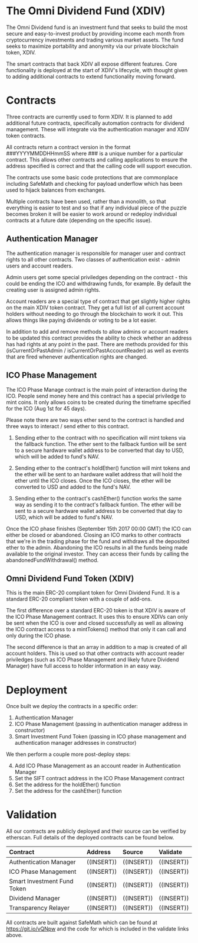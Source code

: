 # The Omni Dividend Fund (XDIV)
The Omni Dividend fund is an investment fund that seeks to build the most secure and easy-to-invest product by providing income each month from cryptocurrency investments and trading various market assets. The fund seeks to maximize portability and anonymity via our private blockchain token, XDIV.

The smart contracts that back XDIV all expose different features.  Core functionality is deployed at the start of XDIV's lifecycle, with thought given to adding additional contracts to extend functionality moving forward.

# Contracts
Three contracts are currently used to form XDIV.  It is planned to add additional future contracts, specifically automation contracts for dividend management.  These will integrate via the authentication manager and XDIV token contracts.

All contracts return a contract version in the format ###YYYYMMDDHHmmSS where ### is a unique number for a particular contract.  This allows other contracts and calling applications to ensure the address specified is correct and that the calling code will support execution.

The contracts use some basic code protections that are commonplace including SafeMath and checking for payload underflow which has been used to hijack balances from exchanges.

Multiple contracts have been used, rather than a monolith, so that everything is easier to test and so that if any individual piece of the puzzle becomes broken it will be easier to work around or redeploy individual contracts at a future date (depending on the specific issue).

## Authentication Manager
The authentication manager is responsible for manager user and contract rights to all other contracts.  Two classes of authentication exist - admin users and account readers.

Admin users get some special priviledges depending on the contract - this could be ending the ICO and withdrawing funds, for example.  By default the creating user is assigned admin rights.

Account readers are a special type of contract that get slightly higher rights on the main XDIV token contract.  They get a full list of all current account holders without needing to go through the blockchain to work it out.  This allows things like paying dividends or voting to be a lot easier.

In addition to add and remove methods to allow admins or account readers to be updated this contract provides the ability to check whether an address has had rights at any point in the past.  There are methods provided for this (isCurrentOrPastAdmin / isCurrentOrPastAccountReader) as well as events that are fired whenever authentication rights are changed.

## ICO Phase Management

The ICO Phase Manage contract is the main point of interaction during the ICO.  People send money here and this contract has a special priviledge to mint coins.  It only allows coins to be created during the timeframe specified for the ICO (Aug 1st for 45 days).

Please note there are two ways ether send to the contract is handled and three ways to interact / send ether to this contract.

1. Sending ether to the contract with no specification will mint tokens via the fallback function. The ether sent to the fallback funtion will be sent to a secure hardware wallet address to be converted that day to USD, which will be added to fund's NAV.

2. Sending ether to the contract's holdEther() function will mint tokens and the ether will be sent to an hardware wallet address that will hold the ether until the ICO closes. Once the ICO closes, the ether will be converted to USD and added to the fund's NAV.

3. Sending ether to the contract's cashEther() function works the same way as sending it to the contract's fallback funtion. The ether will be sent to a secure hardware wallet address to be converted that day to USD, which will be added to fund's NAV.

Once the ICO phase finishes (September 15th 2017 00:00 GMT) the ICO can either be closed or abandoned.  Closing an ICO marks to other contracts that we're in the trading phase for the fund and withdraws all the deposited ether to the admin.  Abandoning the ICO results in all the funds being made available to the original investor.  They can access their funds by calling the abandonedFundWithdrawal() method.

## Omni Dividend Fund Token (XDIV)

This is the main ERC-20 compliant token for Omni Dividend Fund.  It is a standard ERC-20 compliant token with a couple of add-ons.

The first difference over a standard ERC-20 token is that XDIV is aware of the ICO Phase Management contract.  It uses this to ensure XDIVs can only be sent when the ICO is over and closed successfully as well as allowing the ICO contract access to a mintTokens() method that only it can call and only during the ICO phase.

The second difference is that an array in addition to a map is created of all account holders.  This is used so that other contracts with account reader priviledges (such as ICO Phase Management and likely future Dividend Manager) have full access to holder information in an easy way.

# Deployment

Once built we deploy the contracts in a specific order:

1. Authentication Manager
2. ICO Phase Management (passing in authentication manager address in constructor)
3. Smart Investment Fund Token (passing in ICO phase management and authentication manager addresses in constructor)

We then perform a couple more post-deploy steps:

4. Add ICO Phase Management as an account reader in Authentication Manager
5. Set the SIFT contract address in the ICO Phase Management contract
6. Set the address for the holdEther() function
7. Set the address for the cashEther() function

# Validation

All our contracts are publicly deployed and their source can be verified by etherscan.  Full details of the deployed contracts can be found below.


| Contract | Address | Source | Validate |
|:---------|:--------|:-------|:---------|
| Authentication Manager | ((INSERT)) | ((INSERT)) | ((INSERT)) |
| ICO Phase Management | ((INSERT)) | ((INSERT)) | ((INSERT)) |
| Smart Investment Fund Token | ((INSERT)) | ((INSERT)) | ((INSERT)) |
| Dividend Manager | ((INSERT)) | ((INSERT)) | ((INSERT)) |
| Transparency Relayer | ((INSERT)) | ((INSERT)) | ((INSERT)) |

All contracts are built against SafeMath which can be found at https://git.io/vQNpw and the code for which is included in the validate links above.
